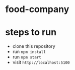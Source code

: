 # food-company

# steps to run

- clone this repository
- run `npm install`
- run `npm start`
- visit `http://localhost:5100`
